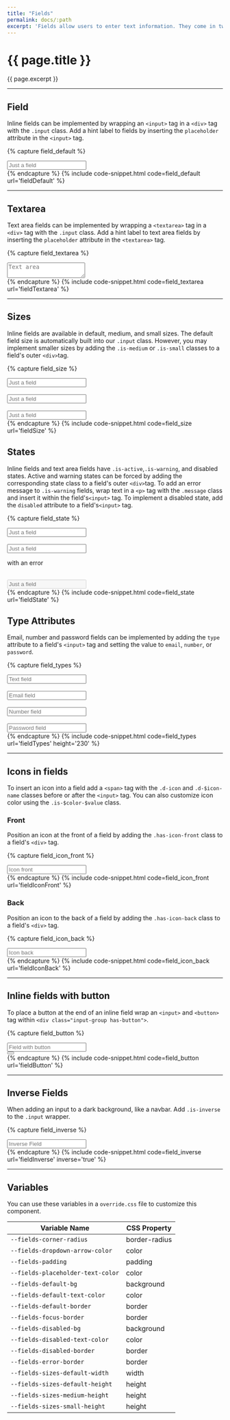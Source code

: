 ```yaml
---
title: "Fields"
permalink: docs/:path
excerpt: 'Fields allow users to enter text information. They come in two styles, inline and text area. Buttons and icons can be added to both field styles.'
---
```


# {{ page.title }}
{{ page.excerpt }}


***


## Field
Inline fields can be implemented by wrapping an `<input>` tag in a `<div>` tag with the `.input` class. Add a hint label to fields by inserting the `placeholder` attribute in the `<input>` tag.

{% capture field_default %}
<div class="input">
  <input class="" type="text" placeholder="Just a field" />
</div>
{% endcapture %}
{% include code-snippet.html code=field_default url='fieldDefault' %}


***


## Textarea
Text area fields can be implemented by wrapping a `<textarea>` tag in a `<div>` tag with the `.input` class. Add a hint label to text area fields by inserting the `placeholder` attribute in the `<textarea>` tag.

{% capture field_textarea %}
<div class="input">
  <textarea type="text" placeholder="Text area"></textarea>
</div>
{% endcapture %}
{% include code-snippet.html code=field_textarea url='fieldTextarea' %}


***


## Sizes
Inline fields are available in default, medium, and small sizes. The default field size is automatically built into our `.input` class. However, you may implement smaller sizes by adding the `.is-medium` or `.is-small` classes to a field&#39;s outer `<div>`tag.

{% capture field_size %}
<div class="input">
  <input type="text" placeholder="Just a field" />
</div>
<br>
<div class="input is-medium">
  <input type="text" placeholder="Just a field" />
</div>
<br>
<div class="input is-small">
  <input type="text" placeholder="Just a field" />
</div>
{% endcapture %}
{% include code-snippet.html code=field_size url='fieldSize' %}

## States
Inline fields and text area fields have `.is-active`,`.is-warning`, and disabled states. Active and warning states can be forced by adding the corresponding state class to a field&#39;s outer `<div>`tag. To add an error message to `.is-warning` fields, wrap text in a `<p>` tag with the `.message` class and insert it within the field&#39;s`<input>` tag. To implement a disabled state, add the `disabled` attribute to a field&#39;s`<input>` tag.

{% capture field_state %}
<div class="input">
  <input type="text" placeholder="Just a field" />
</div>
<br>
<div class="input is-error">
  <input type="text" placeholder="Just a field" />
  <p class="message">with an error</p>
</div>
<br>
<div class="input">
  <input type="text" placeholder="Just a field" disabled="" />
</div>
{% endcapture %}
{% include code-snippet.html code=field_state url='fieldState' %}

## Type Attributes
Email, number and password fields can be implemented by adding the `type` attribute to a field's `<input>` tag and setting the value to `email`, `number`, or `password`.

{% capture field_types %}
<div class="input">
  <input type="text" placeholder="Text field" />
</div>
<br>
<div class="input">
  <input type="email" placeholder="Email field" />
</div>
<br>
<div class="input">
  <input type="number" placeholder="Number field" />
</div>
<br>
<div class="input">
  <input type="password" placeholder="Password field" />
</div>
{% endcapture %}
{% include code-snippet.html code=field_types url='fieldTypes' height='230' %}


***


## Icons in fields
To insert an icon into a field add a `<span>` tag with the `.d-icon` and `.d-$icon-name` classes before or after the `<input>` tag. You can also customize icon color using the `.is-$color-$value` class.

### Front
Position an icon at the front of a field by adding the `.has-icon-front` class to a field&#39;s `<div>` tag.

{% capture field_icon_front %}
<div class="input has-icon-front">
  <span class="d-icon d-filter-horizontal is-brand-300"></span><input type="text" placeholder="Icon front" />
</div>
{% endcapture %}
{% include code-snippet.html code=field_icon_front url='fieldIconFront' %}

### Back
Position an icon to the back of a field by adding the `.has-icon-back` class to a field&#39;s `<div>` tag.

{% capture field_icon_back %} 
<div class="input has-icon-back">
  <input type="text" placeholder="Icon back" /><a class="d-icon d-close-circle-solid is-secondary is-sub"></a>
</div>
 {% endcapture %}
{% include code-snippet.html code=field_icon_back url='fieldIconBack' %}


***


## Inline fields with button
To place a button at the end of an inline field wrap an `<input>` and `<button>` tag within `<div
class="input-group has-button">`.

{% capture field_button %} 
<div class="input-group has-button">
  <div class="input">
    <input type="text" placeholder="Field with button" />
  </div>
  <button class="button is-solid has-icon"><i class="d-icon d-add is-small"></i></button>
</div>
 {% endcapture %}
{% include code-snippet.html code=field_button url='fieldButton' %}


***

## Inverse Fields
When adding an input to a dark background, like a navbar. Add `.is-inverse` to the `.input` wrapper.

{% capture field_inverse %}
<div class="input is-inverse">
  <input type="text" placeholder="Inverse Field" />
</div>
{% endcapture %}
{% include code-snippet.html code=field_inverse url='fieldInverse' inverse='true' %}


***


## Variables
You can use these variables in a `override.css` file to customize this component.

|Variable Name|CSS Property|
| - | - |
|`--fields-corner-radius`|border-radius|
|`--fields-dropdown-arrow-color`| color|
|`--fields-padding`| padding|
|`--fields-placeholder-text-color`| color|
|`--fields-default-bg`| background|
|`--fields-default-text-color`| color|
|`--fields-default-border`| border|
|`--fields-focus-border`| border|
|`--fields-disabled-bg`| background|
|`--fields-disabled-text-color`| color|
|`--fields-disabled-border`| border|
|`--fields-error-border`| border|
|`--fields-sizes-default-width`| width|
|`--fields-sizes-default-height`| height|
|`--fields-sizes-medium-height`| height|
|`--fields-sizes-small-height`| height|
